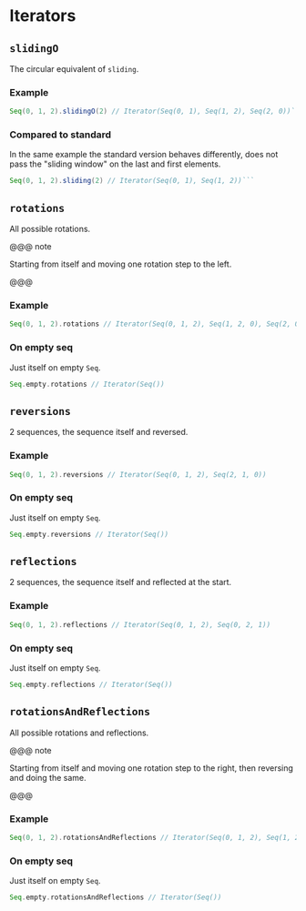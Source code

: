 # Iterators

## `slidingO`

The circular equivalent of `sliding`.

### Example

```scala
Seq(0, 1, 2).slidingO(2) // Iterator(Seq(0, 1), Seq(1, 2), Seq(2, 0))```
```

### Compared to standard

In the same example the standard version behaves differently,
does not pass the "sliding window" on the last and first elements.

```scala
Seq(0, 1, 2).sliding(2) // Iterator(Seq(0, 1), Seq(1, 2))```
```

## `rotations`

All possible rotations.

@@@ note

Starting from itself and moving one rotation step to the left.

@@@

### Example

```scala
Seq(0, 1, 2).rotations // Iterator(Seq(0, 1, 2), Seq(1, 2, 0), Seq(2, 0, 1))
```

### On empty seq

Just itself on empty `Seq`.

```scala
Seq.empty.rotations // Iterator(Seq())
```

## `reversions`

2 sequences, the sequence itself and reversed.

### Example

```scala
Seq(0, 1, 2).reversions // Iterator(Seq(0, 1, 2), Seq(2, 1, 0))
```

### On empty seq

Just itself on empty `Seq`.

```scala
Seq.empty.reversions // Iterator(Seq())
```

## `reflections`

2 sequences, the sequence itself and reflected at the start.

### Example

```scala
Seq(0, 1, 2).reflections // Iterator(Seq(0, 1, 2), Seq(0, 2, 1))
```

### On empty seq

Just itself on empty `Seq`.

```scala
Seq.empty.reflections // Iterator(Seq())
```

## `rotationsAndReflections`

All possible rotations and reflections.

@@@ note

Starting from itself and moving one rotation step to the right, then reversing and doing the same.

@@@

### Example

```scala
Seq(0, 1, 2).rotationsAndReflections // Iterator(Seq(0, 1, 2), Seq(1, 2, 0), Seq(2, 0, 1), Seq(0, 2, 1), Seq(2, 1, 0), Seq(1, 0, 2))
```

### On empty seq

Just itself on empty `Seq`.

```scala
Seq.empty.rotationsAndReflections // Iterator(Seq())
```
